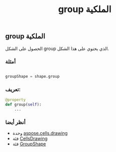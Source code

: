 ﻿---
title: group الملكية
second_title: Aspose.Cells for Python via .NET API المراجع
description:
type: docs
weight: 400
url: /ar/python-net/aspose.cells.drawing/cellsdrawing/group/
is_root: false
---
##  group الملكية

الحصول على الشكل group الذي يحتوي على هذا الشكل.

###  أمثلة

```python

groupShape = shape.group

```
###  تعريف:
```python
@property
def group(self):
    ...
```

###  أنظر أيضا
* وحدة [aspose.cells.drawing](../../)
* فئة [CellsDrawing](/cells/ar/python-net/aspose.cells.drawing/cellsdrawing)
* فئة [GroupShape](/cells/ar/python-net/aspose.cells.drawing/groupshape)
